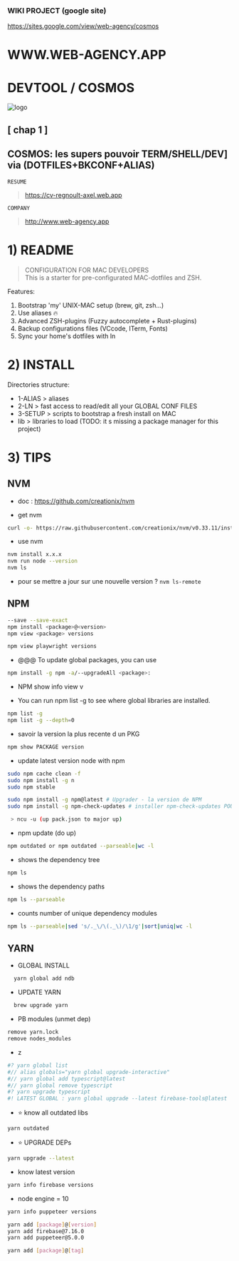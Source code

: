 ### WIKI PROJECT (google site)

https://sites.google.com/view/web-agency/cosmos

# WWW.WEB-AGENCY.APP

# DEVTOOL / COSMOS

![logo](https://github.com/regnou/app-dotfile/blob/main/i/cosmos.webp)

## [ chap 1 ]

## COSMOS: les supers pouvoir TERM/SHELL/DEV] via (DOTFILES+BKCONF+ALIAS)

`RESUME`

> https://cv-regnoult-axel.web.app

`COMPANY`

> http://www.web-agency.app

# 1) README

> CONFIGURATION FOR MAC DEVELOPERS  
> This is a starter for pre-configurated MAC-dotfiles and ZSH.

Features:

1. Bootstrap 'my' UNIX-MAC setup (brew, git, zsh...)
2. Use aliases 🔥
3. Advanced ZSH-plugins (Fuzzy autocomplete + Rust-plugins)
4. Backup configurations files (VCcode, ITerm, Fonts)
5. Sync your home's dotfiles with ln

# 2) INSTALL

Directories structure:

- 1-ALIAS > aliases
- 2-LN > fast access to read/edit all your GLOBAL CONF FILES
- 3-SETUP > scripts to bootstrap a fresh install on MAC
- lib > libraries to load (TODO: it s missing a package manager for this project)

# 3) TIPS

## NVM

- doc : https://github.com/creationix/nvm

- get nvm

```bash
curl -o- https://raw.githubusercontent.com/creationix/nvm/v0.33.11/install.sh | bash
```

- use nvm

```bash
nvm install x.x.x
nvm run node --version
nvm ls
```

- pour se mettre a jour sur une nouvelle version ?
  `nvm ls-remote`

## NPM

```bash
--save --save-exact
npm install <package>@<version>
npm view <package> versions

npm view playwright versions
```

- @@@ To update global packages, you can use

```bash
npm install -g npm -a/--upgradeAll <package>:
```

- NPM show info view v

- You can run npm list -g to see where global libraries are installed.

```bash
npm list -g
npm list -g --depth=0
```

- savoir la version la plus recente d un PKG

```bash
npm show PACKAGE version
```

- update latest version node with npm

```bash
sudo npm cache clean -f
sudo npm install -g n
sudo npm stable

sudo npm install -g npm@latest # Upgrader - la version de NPM
sudo npm install -g npm-check-updates # installer npm-check-updates POUR upgrader aux dernieres versions avec NPM
```

```bash
 > ncu -u (up pack.json to major up)
```

- npm update (do up)

```bash
npm outdated or npm outdated --parseable|wc -l
```

- shows the dependency tree

```bash
npm ls
```

- shows the dependency paths

```bash
npm ls --parseable
```

- counts number of unique dependency modules

```bash
npm ls --parseable|sed 's/._\/\(._\)/\1/g'|sort|uniq|wc -l
```

## YARN

- GLOBAL INSTALL

```bash
  yarn global add ndb
```

- UPDATE YARN

```bash
  brew upgrade yarn
```

- PB modules (unmet dep)

```bash
remove yarn.lock
remove nodes_modules
```

- z

```bash
#? yarn global list
#// alias globals="yarn global upgrade-interactive"
#// yarn global add typescript@latest
#// yarn global remove typescript
#? yarn upgrade typescript
#! LATEST GLOBAL : yarn global upgrade --latest firebase-tools@latest
```

- ⭐ know all outdated libs

```bash
yarn outdated
```

- ⭐ UPGRADE DEPs

```bash
yarn upgrade --latest
```

- know latest version

```bash
yarn info firebase versions
```

- node engine = 10

```bash
yarn info puppeteer versions

yarn add [package]@[version]
yarn add firebase@7.16.0
yarn add puppeteer@5.0.0

yarn add [package]@[tag]
```
